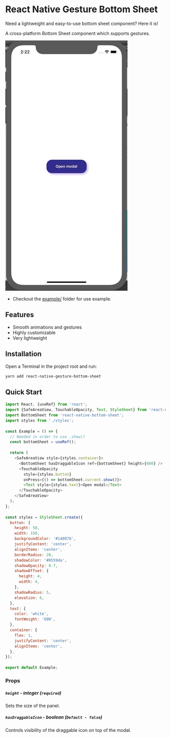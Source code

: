 # React Native Gesture Bottom Sheet

Need a lightweight and easy-to-use bottom sheet component? Here it is!

A cross-platform Bottom Sheet component which supports gestures.

![](bottom-sheet.gif)

- Checkout the [example/](https://github.com/kcotias/react-native-gesture-bottom-sheet/tree/master/examples) folder for use example.

## Features

- Smooth animations and gestures
- Highly customizable
- Very lightweight

## Installation

Open a Terminal in the project root and run:

```sh
yarn add react-native-gesture-bottom-sheet
```

## Quick Start

```js
import React, {useRef} from 'react';
import {SafeAreaView, TouchableOpacity, Text, StyleSheet} from 'react-native';
import BottomSheet from 'react-native-bottom-sheet';
import styles from './styles';

const Example = () => {
  // Needed in order to use .show()
  const bottomSheet = useRef();
  
  return (
    <SafeAreaView style={styles.container}>
      <BottomSheet hasDraggableIcon ref={bottomSheet} height={600} />
      <TouchableOpacity
        style={styles.button}
        onPress={() => bottomSheet.current.show()}>
        <Text style={styles.text}>Open modal</Text>
      </TouchableOpacity>
    </SafeAreaView>
  );
};

const styles = StyleSheet.create({
  button: {
    height: 50,
    width: 150,
    backgroundColor: '#140078',
    justifyContent: 'center',
    alignItems: 'center',
    borderRadius: 20,
    shadowColor: '#8559da',
    shadowOpacity: 0.7,
    shadowOffset: {
      height: 4,
      width: 4,
    },
    shadowRadius: 5,
    elevation: 6,
  },
  text: {
    color: 'white',
    fontWeight: '600',
  },
  container: {
    flex: 1,
    justifyContent: 'center',
    alignItems: 'center',
  },
});

export default Example;
```

### Props

##### `height` - integer (`required`)

Sets the size of the panel.

##### `hasDraggableIcon` - boolean (`Default - false`)

Controls visibility of the draggable icon on top of the modal.


